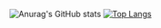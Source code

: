 ![Anurag's GitHub stats](https://github-readme-stats.vercel.app/api?username=snacktime81&show_icons=true&theme=buefy)
[![Top Langs](https://github-readme-stats.vercel.app/api/top-langs/?username=snacktime81&layout=compact&exclude_repo=snacktime81.github.io)](https://github.com/anuraghazra/github-readme-stats)

<!--
**snacktime81/snacktime81** is a ✨ _special_ ✨ repository because its `README.md` (this file) appears on your GitHub profile.

Here are some ideas to get you started:

- 🔭 I’m currently working on ...
- 🌱 I’m currently learning ...
- 👯 I’m looking to collaborate on ...
- 🤔 I’m looking for help with ...
- 💬 Ask me about ...
- 📫 How to reach me: ...
- 😄 Pronouns: ...
- ⚡ Fun fact: ...
-->
